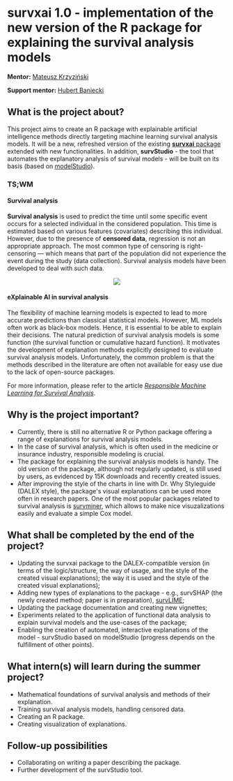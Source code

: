 # survxai 1.0 - implementation of the new version of the R package for explaining the survival analysis models

**Mentor:** [Mateusz Krzyziński](https://www.mi2.ai/the-team.html#mateusz-krzyziński)

**Support mentor:** [Hubert Baniecki](https://hbaniecki.com)

## What is the project about?
This project aims to create an R package with explainable artificial intelligence methods directly targeting machine learning survival analysis models. 
It will be a new, refreshed version of the existing [**survxai** package](https://mi2datalab.github.io/survxai/) extended with new functionalities. 
In addition, **survStudio** - the tool that automates the explanatory analysis of survival models - 
will be built on its basis (based on [modelStudio](https://modelstudio.drwhy.ai)).

### TS;WM 
#### Survival analysis
**Survival analysis** is used to predict the time until some specific event occurs for a selected individual in the considered population. 
This time is estimated based on various features (covariates) describing this individual. 
However, due to the presence of **censored data**, regression is not an appropriate approach.
The most common type of censoring is right-censoring — which means that part of the population did not experience the event during the study (data collection). 
Survival analysis models have been developed to deal with such data.

<p align="center">
  <img src="https://miro.medium.com/max/1400/1*dSBuk-RBBxeyYfRfQPaeQQ.png" />
</p>

#### eXplainable AI in survival analysis
The flexibility of machine learning models is expected to lead to more accurate predictions than classical statistical models. 
However, ML models often work as black-box models. Hence, it is essential to be able to explain their decisions. 
The natural prediction of survival analysis models is some function (the survival function or cumulative hazard function). 
It motivates the development of explanation methods explicitly designed to evaluate survival analysis models. 
Unfortunately, the common problem is that the methods described in the literature are often not available for easy use 
due to the lack of open-source packages.

For more information, please refer to the article [_Responsible Machine Learning for Survival Analysis_](https://medium.com/responsibleml/responsible-machine-learning-for-survival-analysis-e0a24939d49f).

## Why is the project important?
- Currently, there is still no alternative R or Python package offering a range of explanations for survival analysis models.
- In the case of survival analysis, which is often used in the medicine or insurance industry, responsible modeling is crucial. 
- The package for explaining the survival analysis models is handy. 
The old version of the package, although not regularly updated, is still used by users, as evidenced by 15K downloads and recently created issues.
- After improving the style of the charts in line with Dr. Why Styleguide (DALEX style), the package's visual explanations can be used more often in research papers. 
One of the most popular packages related to survival analysis is [survminer](https://rpkgs.datanovia.com/survminer/), 
which allows to make nice visuzalizations easily and evaluate a simple Cox model.

## What shall be completed by the end of the project?
- Updating the survxai package to the DALEX-compatible version (in terms of the logic/structure, the way of usage, and the style of the created visual explanations); 
the way it is used and the style of the created visual explanations);
- Adding new types of explanations to the package - e.g., survSHAP (the newly created method; paper is in preparation),
[survLIME](https://www.sciencedirect.com/science/article/abs/pii/S0950705120304044?dgcid=rss_sd_all);
- Updating the package documentation and creating new vignettes;
- Experiments related to the application of functional data analysis to explain survival models and the use-cases of the package;
- Enabling the creation of automated, interactive explanations of the model - survStudio based on modelStudio (progress depends on the fulfillment of other points).

## What intern(s) will learn during the summer project?
- Mathematical foundations of survival analysis and methods of their explanation.
- Training survival analysis models, handling censored data.
- Creating an R package.
- Creating visualization of explanations.

## Follow-up possibilities
- Collaborating on writing a paper describing the package.
- Further development of the survStudio tool.
